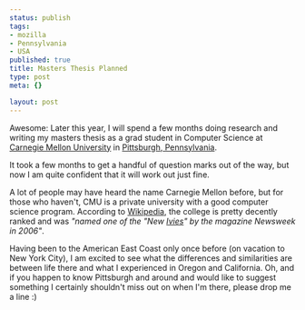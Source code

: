 ```yaml
--- 
status: publish
tags: 
- mozilla
- Pennsylvania
- USA
published: true
title: Masters Thesis Planned
type: post
meta: {}

layout: post
---
```

Awesome: Later this year, I will spend a few months doing research and writing my masters thesis as a grad student in Computer Science at <a href="http://www.cmu.edu/">Carnegie Mellon University</a> in <a href="http://en.wikipedia.org/wiki/Pittsburgh%2C_Pennsylvania">Pittsburgh, Pennsylvania</a>.

It took a few months to get a handful of question marks out of the way, but now I am quite confident that it will work out just fine.

A lot of people may have heard the name Carnegie Mellon before, but for those who haven't, CMU is a private university with a good computer science program. According to <a href="http://en.wikipedia.org/wiki/Carnegie_Mellon_University">Wikipedia</a>, the college is pretty decently ranked and was <em>"named one of the "New <a href="http://en.wikipedia.org/wiki/Ivy_League">Ivies</a>" by the magazine Newsweek in 2006"</em>.

Having been to the American East Coast only once before (on vacation to New York City), I am excited to see what the differences and similarities are between life there and what I experienced in Oregon and California. Oh, and if you happen to know Pittsburgh and around and would like to suggest something I certainly shouldn't miss out on when I'm there, please drop me a line :)
